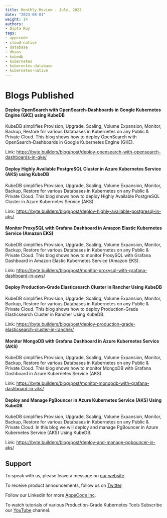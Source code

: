 ```yaml
---
title: Monthly Review - July, 2023
date: "2023-08-01"
weight: 14
authors:
- Dipta Roy
tags:
- appscode
- cloud-native
- database
- dbaas
- kubedb
- kubernetes
- kubernetes-database
- kubernetes-native
---
```


# Blogs Published


#### Deploy OpenSearch with OpenSearch-Dashboards in Google Kubernetes Engine (GKE) using KubeDB

KubeDB simplifies Provision, Upgrade, Scaling, Volume Expansion, Monitor, Backup, Restore for various Databases in Kubernetes on any Public & Private Cloud. This blog shows how to deploy OpenSearch with OpenSearch-Dashboards in Google Kubernetes Engine (GKE).

Link: https://byte.builders/blog/post/deploy-opensearch-with-opensearch-dashboards-in-gke/


#### Deploy Highly Available PostgreSQL Cluster in Azure Kubernetes Service (AKS) using KubeDB

KubeDB simplifies Provision, Upgrade, Scaling, Volume Expansion, Monitor, Backup, Restore for various Databases in Kubernetes on any Public & Private Cloud. This blog shows how to deploy Highly Available PostgreSQL Cluster in Azure Kubernetes Service (AKS).

Link: https://byte.builders/blog/post/deploy-highly-available-postgresql-in-aks/


#### Monitor ProxySQL with Grafana Dashboard in Amazon Elastic Kubernetes Service (Amazon EKS)

KubeDB simplifies Provision, Upgrade, Scaling, Volume Expansion, Monitor, Backup, Restore for various Databases in Kubernetes on any Public & Private Cloud. This blog shows how to monitor ProxySQL with Grafana Dashboard in Amazon Elastic Kubernetes Service (Amazon EKS).

Link: https://byte.builders/blog/post/monitor-proxysql-with-grafana-dashboard-in-aws/


#### Deploy Production-Grade Elasticsearch Cluster in Rancher Using KubeDB

KubeDB simplifies Provision, Upgrade, Scaling, Volume Expansion, Monitor, Backup, Restore for various Databases in Kubernetes on any Public & Private Cloud. This blog shows how to deploy Production-Grade Elasticsearch Cluster in Rancher Using KubeDB.

Link: https://byte.builders/blog/post/deploy-production-grade-elasticsearch-cluster-in-rancher/


#### Monitor MongoDB with Grafana Dashboard in Azure Kubernetes Service (AKS)

KubeDB simplifies Provision, Upgrade, Scaling, Volume Expansion, Monitor, Backup, Restore for various Databases in Kubernetes on any Public & Private Cloud. This blog shows how to monitor MongoDB with Grafana Dashboard in Azure Kubernetes Service (AKS).

Link: https://byte.builders/blog/post/monitor-mongodb-with-grafana-dashboard-in-aks/


#### Deploy and Manage PgBouncer in Azure Kubernetes Service (AKS) Using KubeDB

KubeDB simplifies Provision, Upgrade, Scaling, Volume Expansion, Monitor, Backup, Restore for various Databases in Kubernetes on any Public & Private Cloud. In this blog we will deploy and manage PgBouncer in Azure Kubernetes Service (AKS) Using KubeDB.

Link: https://byte.builders/blog/post/deploy-and-manage-pgbouncer-in-aks/



## Support

To speak with us, please leave a message on [our website](https://appscode.com/contact/).

To receive product announcements, follow us on [Twitter](https://twitter.com/AppsCodeHQ/).

Follow our Linkedin for more [AppsCode Inc](https://www.linkedin.com/company/appscode/).

To watch tutorials of various Production-Grade Kubernetes Tools Subscribe our [YouTube](https://www.youtube.com/c/AppsCodeInc/) channel.
